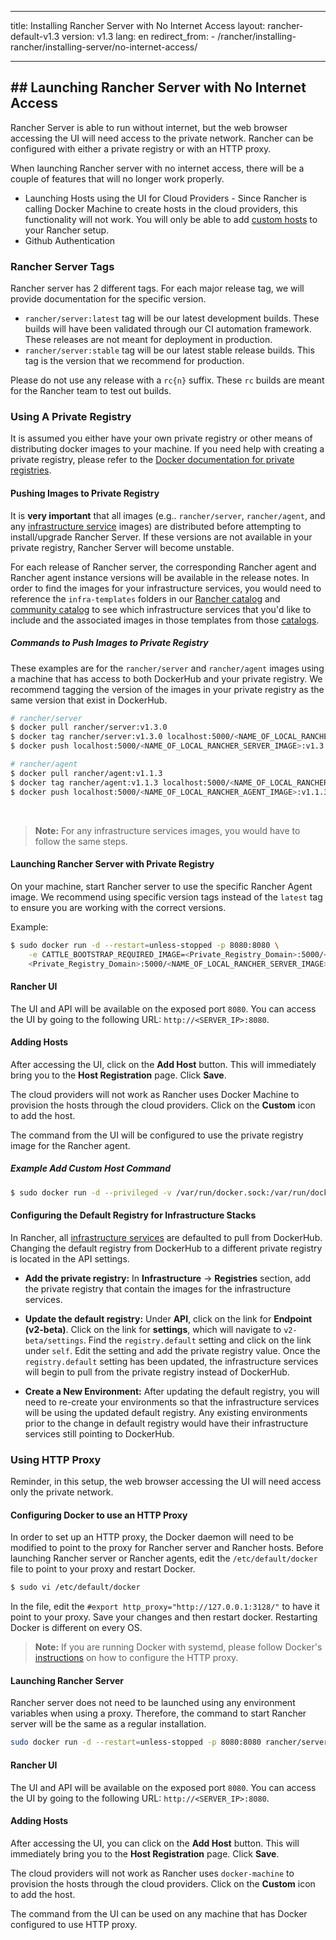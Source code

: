 * * *

title: Installing Rancher Server with No Internet Access layout: rancher-default-v1.3 version: v1.3 lang: en redirect_from: - /rancher/installing-rancher/installing-server/no-internet-access/

* * *

## ## Launching Rancher Server with No Internet Access

Rancher Server is able to run without internet, but the web browser accessing the UI will need access to the private network. Rancher can be configured with either a private registry or with an HTTP proxy.

When launching Rancher server with no internet access, there will be a couple of features that will no longer work properly.

* Launching Hosts using the UI for Cloud Providers - Since Rancher is calling Docker Machine to create hosts in the cloud providers, this functionality will not work. You will only be able to add [custom hosts]({{site.baseurl}}/rancher/{{page.version}}/{{page.lang}}/hosts/custom/) to your Rancher setup.
* Github Authentication

### Rancher Server Tags

Rancher server has 2 different tags. For each major release tag, we will provide documentation for the specific version.

* `rancher/server:latest` tag will be our latest development builds. These builds will have been validated through our CI automation framework. These releases are not meant for deployment in production.
* `rancher/server:stable` tag will be our latest stable release builds. This tag is the version that we recommend for production. 

Please do not use any release with a `rc{n}` suffix. These `rc` builds are meant for the Rancher team to test out builds.

### Using A Private Registry

It is assumed you either have your own private registry or other means of distributing docker images to your machine. If you need help with creating a private registry, please refer to the [Docker documentation for private registries](https://docs.docker.com/registry/).

#### Pushing Images to Private Registry

It is **very important** that all images (e.g.. `rancher/server`, `rancher/agent`, and any [infrastructure service]({{site.baseurl}}/rancher/{{page.version}}/{{page.lang}}/rancher-services/) images) are distributed before attempting to install/upgrade Rancher Server. If these versions are not available in your private registry, Rancher Server will become unstable.

For each release of Rancher server, the corresponding Rancher agent and Rancher agent instance versions will be available in the release notes. In order to find the images for your infrastructure services, you would need to reference the `infra-templates` folders in our [Rancher catalog](https://github.com/rancher/rancher-catalog) and [community catalog](https://github.com/rancher/community-catalog) to see which infrastructure services that you'd like to include and the associated images in those templates from those [catalogs]({{site.baseurl}}/rancher/{{page.version}}/{{page.lang}}/catalog/).

##### Commands to Push Images to Private Registry

These examples are for the `rancher/server` and `rancher/agent` images using a machine that has access to both DockerHub and your private registry. We recommend tagging the version of the images in your private registry as the same version that exist in DockerHub.

```bash
# rancher/server
$ docker pull rancher/server:v1.3.0
$ docker tag rancher/server:v1.3.0 localhost:5000/<NAME_OF_LOCAL_RANCHER_SERVER_IMAGE>:v1.3.0
$ docker push localhost:5000/<NAME_OF_LOCAL_RANCHER_SERVER_IMAGE>:v1.3.0

# rancher/agent
$ docker pull rancher/agent:v1.1.3
$ docker tag rancher/agent:v1.1.3 localhost:5000/<NAME_OF_LOCAL_RANCHER_AGENT_IMAGE>:v1.1.3
$ docker push localhost:5000/<NAME_OF_LOCAL_RANCHER_AGENT_IMAGE>:v1.1.3
```

<br />

> **Note:** For any infrastructure services images, you would have to follow the same steps.

#### Launching Rancher Server with Private Registry

On your machine, start Rancher server to use the specific Rancher Agent image. We recommend using specific version tags instead of the `latest` tag to ensure you are working with the correct versions.

Example:

```bash
$ sudo docker run -d --restart=unless-stopped -p 8080:8080 \
    -e CATTLE_BOOTSTRAP_REQUIRED_IMAGE=<Private_Registry_Domain>:5000/<NAME_OF_LOCAL_RANCHER_AGENT_IMAGE>:v1.1.3 \
    <Private_Registry_Domain>:5000/<NAME_OF_LOCAL_RANCHER_SERVER_IMAGE>:v1.3.0
```

#### Rancher UI

The UI and API will be available on the exposed port `8080`. You can access the UI by going to the following URL: `http://<SERVER_IP>:8080`.

#### Adding Hosts

After accessing the UI, click on the **Add Host** button. This will immediately bring you to the **Host Registration** page. Click **Save**.

The cloud providers will not work as Rancher uses Docker Machine to provision the hosts through the cloud providers. Click on the **Custom** icon to add the host.

The command from the UI will be configured to use the private registry image for the Rancher agent.

##### Example Add Custom Host Command

```bash
$ sudo docker run -d --privileged -v /var/run/docker.sock:/var/run/docker.sock <Private_Registry_Domain>:5000/<NAME_OF_LOCAL_RANCHER_AGENT_IMAGE>:v1.1.3 http://<SERVER_IP>:8080/v1/scripts/<security_credentials>
```

#### Configuring the Default Registry for Infrastructure Stacks

In Rancher, all [infrastructure services]({{site.baseurl}}/rancher/{{page.version}}/{{page.lang}}/rancher-services/) are defaulted to pull from DockerHub. Changing the default registry from DockerHub to a different private registry is located in the API settings.

* **Add the private registry:** In **Infrastructure** -> **Registries** section, add the private registry that contain the images for the infrastructure services.

* **Update the default registry:** Under **API**, click on the link for **Endpoint (v2-beta)**. Click on the link for **settings**, which will navigate to `v2-beta/settings`. Find the `registry.default` setting and click on the link under `self`. Edit the setting and add the private registry value. Once the `registry.default` setting has been updated, the infrastructure services will begin to pull from the private registry instead of DockerHub.

* **Create a New Environment:** After updating the default registry, you will need to re-create your environments so that the infrastructure services will be using the updated default registry. Any existing environments prior to the change in default registry would have their infrastructure services still pointing to DockerHub.

### Using HTTP Proxy

Reminder, in this setup, the web browser accessing the UI will need access only the private network.

#### Configuring Docker to use an HTTP Proxy

In order to set up an HTTP proxy, the Docker daemon will need to be modified to point to the proxy for Rancher server and Rancher hosts. Before launching Rancher server or Rancher agents, edit the `/etc/default/docker` file to point to your proxy and restart Docker.

```bash
$ sudo vi /etc/default/docker
```

In the file, edit the `#export http_proxy="http://127.0.0.1:3128/"` to have it point to your proxy. Save your changes and then restart docker. Restarting Docker is different on every OS.

> **Note:** If you are running Docker with systemd, please follow Docker's [instructions](https://docs.docker.com/articles/systemd/#http-proxy) on how to configure the HTTP proxy.

#### Launching Rancher Server

Rancher server does not need to be launched using any environment variables when using a proxy. Therefore, the command to start Rancher server will be the same as a regular installation.

```bash
sudo docker run -d --restart=unless-stopped -p 8080:8080 rancher/server
```

#### Rancher UI

The UI and API will be available on the exposed port `8080`. You can access the UI by going to the following URL: `http://<SERVER_IP>:8080`.

#### Adding Hosts

After accessing the UI, you can click on the **Add Host** button. This will immediately bring you to the **Host Registration** page. Click **Save**.

The cloud providers will not work as Rancher uses `docker-machine` to provision the hosts through the cloud providers. Click on the **Custom** icon to add the host.

The command from the UI can be used on any machine that has Docker configured to use HTTP proxy.